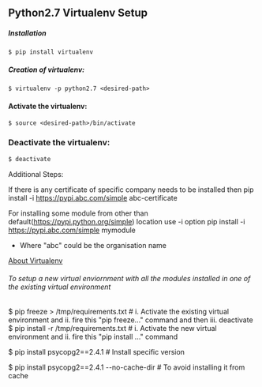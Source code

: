 ## Python2.7 Virtualenv Setup

##### Installation
```
$ pip install virtualenv
```

##### Creation of virtualenv:
```
$ virtualenv -p python2.7 <desired-path>
```

#### Activate the virtualenv:
```
$ source <desired-path>/bin/activate
```

### Deactivate the virtualenv:
```bash
$ deactivate
```

Additional Steps:

If there is any certificate of specific company needs to be installed then
pip install -i https://pypi.abc.com/simple abc-certificate

For installing some module from other than default(https://pypi.python.org/simple) location use -i option
pip install -i https://pypi.abc.com/simple mymodule

* Where "abc" could be the organisation name

[About Virtualenv](https://virtualenv.pypa.io/en/stable/)

###### To setup a new virtual enviornment with all the modules installed in one of the existing virtual environment #####

$ pip freeze > /tmp/requirements.txt	# i. Activate the existing virtual environment and ii. fire this "pip freeze..." command and then iii. deactivate
$ pip install -r /tmp/requirements.txt   # i. Activate the new virtual environment and ii. fire this "pip install ..." command


$ pip install psycopg2==2.4.1                     # Install specific version

$ pip install psycopg2==2.4.1 --no-cache-dir      # To avoid installing it from cache


